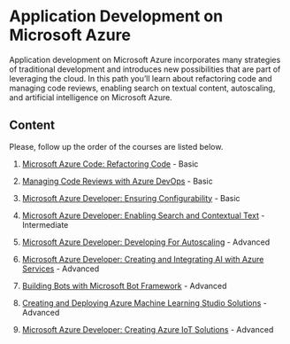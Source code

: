 # Application Development on Microsoft Azure
Application development on Microsoft Azure incorporates many strategies of traditional development and introduces new possibilities that are part of leveraging the cloud. In this path you’ll learn about refactoring code and managing code reviews, enabling search on textual content, autoscaling, and artificial intelligence on Microsoft Azure.

## Content

Please, follow up the order of the courses are listed below.

1. [Microsoft Azure Code: Refactoring Code](https://app.pluralsight.com/library/courses/microsoft-azure-code-refactoring) - Basic

2. [Managing Code Reviews with Azure DevOps](https://app.pluralsight.com/library/courses/microsoft-azure-vsts-code-reviews-managing) - Basic

3. [Microsoft Azure Developer: Ensuring Configurability](https://app.pluralsight.com/library/courses/microsoft-azure-ensuring-configurability) - Basic

4. [Microsoft Azure Developer: Enabling Search and Contextual Text](https://app.pluralsight.com/library/courses/microsoft-azure-textual-content-search-enabling) - Intermediate

5. [Microsoft Azure Developer: Developing For Autoscaling](https://app.pluralsight.com/library/courses/microsoft-azure-autoscaling-developing) - Advanced

6. [Microsoft Azure Developer: Creating and Integrating AI with Azure Services](https://app.pluralsight.com/library/courses/microsoft-azure-developer-creating-integrating-ai-azure-services) - Advanced

7. [Building Bots with Microsoft Bot Framework](https://app.pluralsight.com/library/courses/microsoft-bot-framework-getting-started-update) - Advanced

8. [Creating and Deploying Azure Machine Learning Studio Solutions](https://app.pluralsight.com/library/courses/microsoft-azure-machine-learning-studio-solutions-deploy-create) - Advanced

9. [Microsoft Azure Developer: Creating Azure IoT Solutions](https://app.pluralsight.com/library/courses/microsoft-azure-iot-solutions-creating) - Advanced